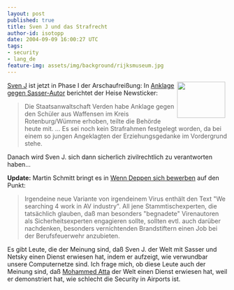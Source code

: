 ```yaml
---
layout: post
published: true
title: Sven J und das Strafrecht
author-id: isotopp
date: 2004-09-09 16:00:27 UTC
tags:
- security
- lang_de
feature-img: assets/img/background/rijksmuseum.jpg
---
```

<img width='110' height='83' border='0' hspace='5' align='right' src='/uploads/virus.serendipityThumb.jpg' alt='' /> <a href="http://blog.koehntopp.de/archives/299_Sven+J+hat+verschissen....html">Sven J</a> ist jetzt in Phase I der Arschaufreißung: In <a href="http://www.heise.de/newsticker/meldung/50758">Anklage gegen Sasser-Autor</a> berichtet der Heise Newsticker: <blockquote>Die Staatsanwaltschaft Verden habe Anklage gegen den Schüler aus Waffensen im Kreis Rotenburg/Wümme erhoben, teilte die Behörde heute mit. ... Es sei noch kein Strafrahmen festgelegt worden, da bei einem so jungen Angeklagten der Erziehungsgedanke im Vordergrund stehe.</blockquote> Danach wird Sven J. sich dann sicherlich zivilrechtlich zu verantworten haben...

<b>Update:</b> Martin Schmitt bringt es in <a href="http://www.scsy.de/~mas/archiv/000360.html">Wenn Deppen sich bewerben</a> auf den Punkt: <blockquote>Irgendeine neue Variante von irgendeinem Virus enthält den Text "We searching 4 work in AV industry". All jene Stammtischexperten, die tatsächlich glauben, daß man besonders "begnadete" Virenautoren als Sicherheitsexperten engagieren sollte, sollten evtl. auch darüber nachdenken, besonders vernichtenden Brandstiftern einen Job bei der Berufsfeuerwehr anzubieten.</blockquote> Es gibt Leute, die der Meinung sind, daß Sven J. der Welt mit Sasser und Netsky einen Dienst erwiesen hat, indem er aufzeigt, wie verwundbar unsere Computernetze sind. Ich frage mich, ob diese Leute auch der Meinung sind, daß <a href="http://de.wikipedia.org/wiki/Mohammed_Atta">Mohammed Atta</a> der Welt einen Dienst erwiesen hat, weil er demonstriert hat, wie schlecht die Security in Airports ist.<br clear='all' />
